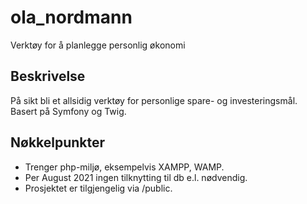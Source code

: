 # ola_nordmann
Verktøy for å planlegge personlig økonomi

## Beskrivelse
På sikt bli et allsidig verktøy for personlige spare- og investeringsmål. Basert på Symfony og Twig.

## Nøkkelpunkter
- Trenger php-miljø, eksempelvis XAMPP, WAMP.
- Per August 2021 ingen tilknytting til db e.l. nødvendig.
- Prosjektet er tilgjengelig via /public.
